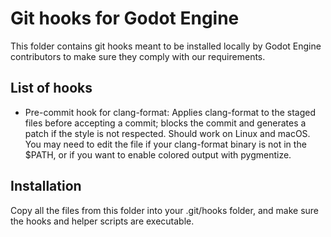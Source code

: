 # Git hooks for Godot Engine

This folder contains git hooks meant to be installed locally by Godot Engine
contributors to make sure they comply with our requirements.

## List of hooks

- Pre-commit hook for clang-format: Applies clang-format to the staged files
  before accepting a commit; blocks the commit and generates a patch if the
  style is not respected.
  Should work on Linux and macOS. You may need to edit the file if your
  clang-format binary is not in the $PATH, or if you want to enable colored
  output with pygmentize.

## Installation

Copy all the files from this folder into your .git/hooks folder, and make sure
the hooks and helper scripts are executable.
